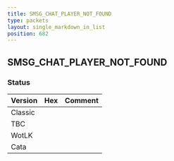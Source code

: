 ```yaml
---
title: SMSG_CHAT_PLAYER_NOT_FOUND
type: packets
layout: single_markdown_in_list
position: 682
---
```


## SMSG_CHAT_PLAYER_NOT_FOUND

### Status

Version | Hex | Comment
---------- | ---------- | ---------- 
Classic |  |  
TBC |  |  
WotLK |  |  
Cata |  |  
